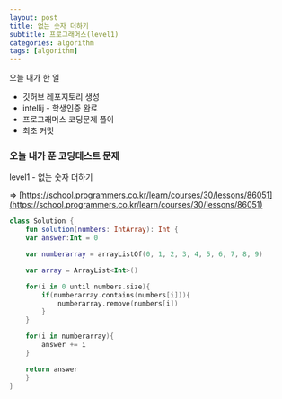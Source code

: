 ```yaml
---
layout: post
title: 없는 숫자 더하기
subtitle: 프로그래머스(level1)
categories: algorithm
tags: [algorithm]
---
```


오늘 내가 한 일

- 깃허브 레포지토리 생성
- intellij - 학생인증 완료
- 프로그래머스 코딩문제 풀이
- 최초 커밋

### 오늘 내가 푼 코딩테스트 문제

level1 - 없는 숫자 더하기

 ⇒ [https://school.programmers.co.kr/learn/courses/30/lessons/86051](https://school.programmers.co.kr/learn/courses/30/lessons/86051)

```kotlin
class Solution {
    fun solution(numbers: IntArray): Int {
    var answer:Int = 0

    var numberarray = arrayListOf(0, 1, 2, 3, 4, 5, 6, 7, 8, 9)

    var array = ArrayList<Int>()

    for(i in 0 until numbers.size){
        if(numberarray.contains(numbers[i])){
            numberarray.remove(numbers[i])
        }
    }

    for(i in numberarray){
        answer += i
    }

    return answer
    }
}
```


